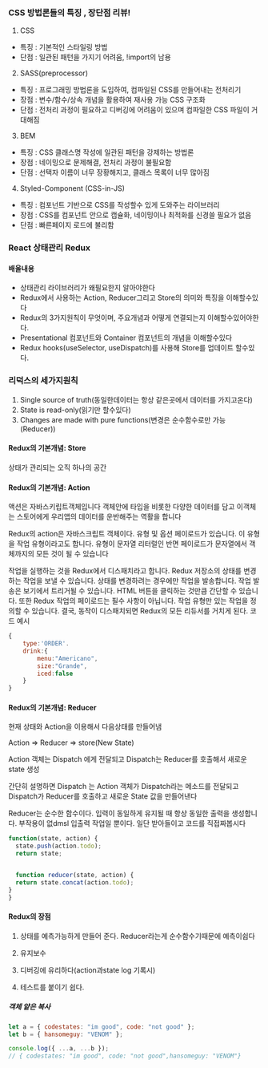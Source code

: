 ### CSS 방법론들의 특징 , 장단점 리뷰!

1. CSS

- 특징 : 기본적인 스타일링 방법
- 단점 : 일관된 패턴을 가지기 어려움, !import의 남용

2. SASS(preprocessor)

- 특징 : 프로그래밍 방법론을 도입하여, 컴파일된 CSS를 만들어내는 전처리기
- 장점 : 변수/함수/상속 개념을 활용하여 재사용 가능 CSS 구조화
- 단점 : 전처리 과정이 필요하고 디버깅에 어려움이 있으며 컴파일한 CSS 파일이 거대해짐

3. BEM

- 특징 : CSS 클래스명 작성에 일관된 패턴을 강제하는 방법론
- 장점 : 네이밍으로 문제해결, 전처리 과정이 불필요함
- 단점 : 선택자 이름이 너무 장황해지고, 클래스 목록이 너무 많아짐

4. Styled-Component (CSS-in-JS)

- 특징 : 컴포넌트 기반으로 CSS를 작성할수 있게 도와주는 라이브러리
- 장점 : CSS를 컴포넌트 안으로 캡슐화, 네이밍이나 최적화를 신경쓸 필요가 없음
- 단점 : 빠른페이지 로드에 불리함

### React 상태관리 Redux

#### 배울내용

- 상태관리 라이브러리가 왜필요한지 알아야한다
- Redux에서 사용하는 Action, Reducer그리고 Store의 의미와 특징을 이해할수있다
- Redux의 3가지원칙이 무엇이며, 주요개념과 어떻게 연결되는지 이해할수있어야한다.
- Presentational 컴포넌트와 Container 컴포넌트의 개념을 이해할수있다
- Redux hooks(useSelector, useDispatch)를 사용해 Store를 업데이트 할수있다.

### 리덕스의 세가지원칙

1. Single source of truth(동일한데이터는 항상 같은곳에서 데이터를 가지고온다)
2. State is read-only(읽기만 할수있다)
3. Changes are made with pure functions(변경은 순수함수로만 가능 (Reducer))

#### Redux의 기본개념: Store

상태가 관리되는 오직 하나의 공간

#### Redux의 기본개념: Action

액션은 자바스키립트객체입니다
객체안에 타입을 비롯한 다양한 데이터를 담고 이객체는 스토어에게 우리앱의 데이터를 운반해주는 역활을 합니다

Redux의 action은 자바스크립트 객체이다. 유형 및 옵션 페이로드가 있습니다. 이 유형을 작업 유형이라고도 합니다. 유형이 문자열 리터럴인 반면 페이로드가 문자열에서 객체까지의 모든 것이 될 수 있습니다

작업을 실행하는 것을 Redux에서 디스패치라고 합니다. Redux 저장소의 상태를 변경하는 작업을 보낼 수 있습니다. 상태를 변경하려는 경우에만 작업을 발송합니다. 작업 발송은 보기에서 트리거될 수 있습니다. HTML 버튼을 클릭하는 것만큼 간단할 수 있습니다. 또한 Redux 작업의 페이로드는 필수 사항이 아닙니다. 작업 유형만 있는 작업을 정의할 수 있습니다. 결국, 동작이 디스패치되면 Redux의 모든 리듀서를 거치게 된다.
코드 예시

```js
{
    type:'ORDER'.
    drink:{
        menu:"Americano",
        size:"Grande",
        iced:false
    }
}
```

#### Redux의 기본개념: Reducer

현재 상태와 Action을 이용해서 다음상태를 만들어냄

Action => Reducer => store(New State)

Action 객체는 Dispatch 에게 전달되고 Dispatch는 Reducer를 호출해서 새로운 state 생성

간단히 설명하면 Dispatch 는 Action 객체가 Dispatch라는 메소드를 전달되고 Dispatch가 Reducer를 호출하고 새로운 State 값을 만들어낸다

Reducer는 순수한 함수이다. 입력이 동일하게 유지될 때 항상 동일한 출력을 생성합니다. 부작용이 없dmsl 입출력 작업일 뿐이다.
일단 받아들이고 코드를 직접짜봅시다

```js
function(state, action) {
  state.push(action.todo);
  return state;


  function reducer(state, action) {
  return state.concat(action.todo);
}
}
```

#### Redux의 장점

1. 상태를 예측가능하게 만들어 준다.
   Reducer라는게 순수함수기때문에 예측이쉽다
2. 유지보수

3. 디버깅에 유리하다(action과state log 기록시)
4. 테스트를 붙이기 쉽다.

##### 객체 얕은 복사

```js
let a = { codestates: "im good", code: "not good" };
let b = { hansomeguy: "VENOM" };

console.log({ ...a, ...b });
// { codestates: "im good", code: "not good",hansomeguy: "VENOM"}
```
